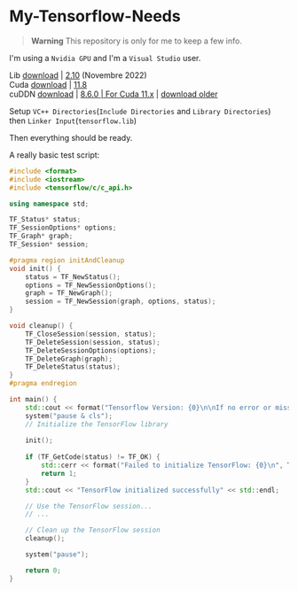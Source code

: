 # My-Tensorflow-Needs

> **Warning** This repository is only for me to keep a few info.

I'm using a `Nvidia GPU` and I'm a `Visual Studio` user.

Lib [download](https://www.tensorflow.org/install/lang_c#download_and_extract) | [2.10](https://storage.googleapis.com/tensorflow/libtensorflow/libtensorflow-gpu-windows-x86_64-2.10.0.zip) (Novembre 2022)<br>Cuda [download](https://developer.nvidia.com/cuda-toolkit-archive) | [11.8](https://developer.nvidia.com/cuda-11-8-0-download-archive?target_os=Windows&target_arch=x86_64&target_version=10&target_type=exe_local)<br>cuDDN [download](https://developer.nvidia.com/rdp/cudnn-download) | [8.6.0 | For Cuda 11.x](https://developer.nvidia.com/compute/cudnn/secure/8.6.0/local_installers/11.8/cudnn-windows-x86_64-8.6.0.163_cuda11-archive.zip) | [download older](https://developer.nvidia.com/rdp/cudnn-archive)

Setup `VC++ Directories`(`Include Directories` and `Library Directories`) then `Linker Input`(`tensorflow.lib`)

Then everything should be ready.

A really basic test script:

```c++
#include <format>
#include <iostream>
#include <tensorflow/c/c_api.h>

using namespace std;

TF_Status* status;
TF_SessionOptions* options;
TF_Graph* graph;
TF_Session* session;

#pragma region initAndCleanup
void init() {
    status = TF_NewStatus();
    options = TF_NewSessionOptions();
    graph = TF_NewGraph();
    session = TF_NewSession(graph, options, status);
}

void cleanup() {
    TF_CloseSession(session, status);
    TF_DeleteSession(session, status);
    TF_DeleteSessionOptions(options);
    TF_DeleteGraph(graph);
    TF_DeleteStatus(status);
}
#pragma endregion

int main() {
    std::cout << format("Tensorflow Version: {0}\n\nIf no error or missing thing appear you can continue.\n", TF_Version());
    system("pause & cls");
    // Initialize the TensorFlow library
    
    init();
    
    if (TF_GetCode(status) != TF_OK) {
        std::cerr << format("Failed to initialize TensorFlow: {0}\n", TF_Message(status));
        return 1;
    }
    std::cout << "TensorFlow initialized successfully" << std::endl;

    // Use the TensorFlow session...
    // ...

    // Clean up the TensorFlow session
    cleanup();

    system("pause");

    return 0;
}
```
